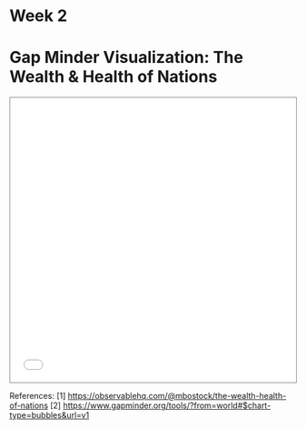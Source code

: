 # Week 2 

# Gap Minder Visualization: The Wealth & Health of Nations

<iframe src="//www.gapminder.org/tools/?embedded=true#$chart-type=bubbles&url=v1" style="width: 100%; height: 500px; margin: 0 0 0 0; border: 1px solid grey;" allowfullscreen></iframe>


References:
[1] https://observablehq.com/@mbostock/the-wealth-health-of-nations
[2] https://www.gapminder.org/tools/?from=world#$chart-type=bubbles&url=v1
